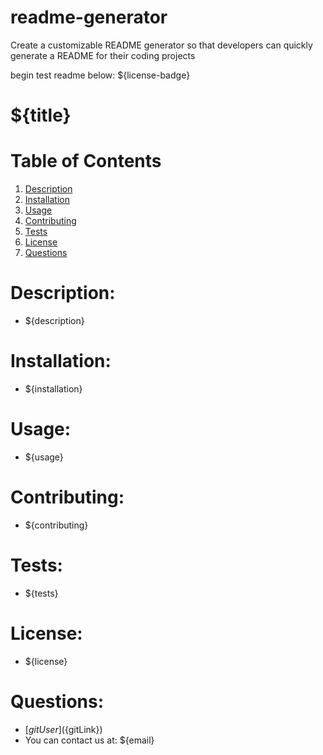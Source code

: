 # readme-generator
Create a customizable README generator so that developers can quickly generate a README for their coding projects

begin test readme below:
${license-badge}
# ${title}

# Table of Contents
1. [Description](#description)
2. [Installation](#installation)
3. [Usage](#usage)
4. [Contributing](#contributing)
5. [Tests](#tests)
6. [License](#license)
7. [Questions](#questions)

# Description:
- ${description}

# Installation:
- ${installation}

# Usage:
- ${usage}

# Contributing:
- ${contributing}

# Tests:
- ${tests}

# License:
- ${license}

# Questions:
- [${gitUser}](${gitLink})
- You can contact us at: ${email}